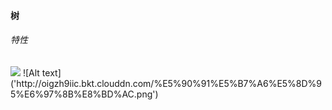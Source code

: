 #### 树
###### 特性
<img src="http://oigzh9iic.bkt.clouddn.com/%E5%90%91%E5%B7%A6%E5%8D%95%E6%97%8B%E8%BD%AC.png">
![Alt text]('http://oigzh9iic.bkt.clouddn.com/%E5%90%91%E5%B7%A6%E5%8D%95%E6%97%8B%E8%BD%AC.png')